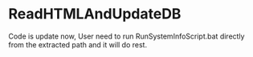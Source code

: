 # ReadHTMLAndUpdateDB

Code is update now, User need to run RunSystemInfoScript.bat directly from the extracted path and it will do rest.
